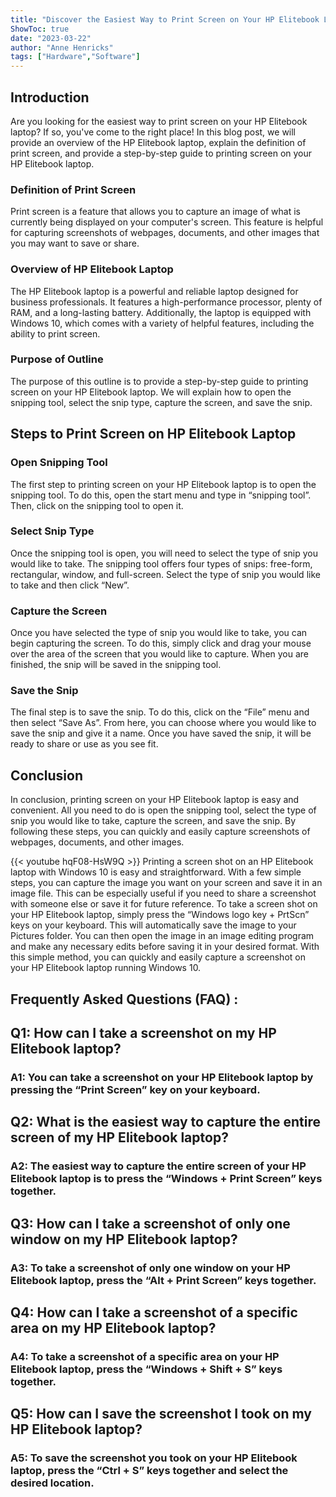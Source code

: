 ```yaml
---
title: "Discover the Easiest Way to Print Screen on Your HP Elitebook Laptop - Windows 10 Edition!"
ShowToc: true 
date: "2023-03-22"
author: "Anne Henricks" 
tags: ["Hardware","Software"]
---
```

## Introduction 
Are you looking for the easiest way to print screen on your HP Elitebook laptop? If so, you've come to the right place! In this blog post, we will provide an overview of the HP Elitebook laptop, explain the definition of print screen, and provide a step-by-step guide to printing screen on your HP Elitebook laptop. 

### Definition of Print Screen
Print screen is a feature that allows you to capture an image of what is currently being displayed on your computer's screen. This feature is helpful for capturing screenshots of webpages, documents, and other images that you may want to save or share. 

### Overview of HP Elitebook Laptop
The HP Elitebook laptop is a powerful and reliable laptop designed for business professionals. It features a high-performance processor, plenty of RAM, and a long-lasting battery. Additionally, the laptop is equipped with Windows 10, which comes with a variety of helpful features, including the ability to print screen. 

### Purpose of Outline
The purpose of this outline is to provide a step-by-step guide to printing screen on your HP Elitebook laptop. We will explain how to open the snipping tool, select the snip type, capture the screen, and save the snip. 

## Steps to Print Screen on HP Elitebook Laptop

### Open Snipping Tool
The first step to printing screen on your HP Elitebook laptop is to open the snipping tool. To do this, open the start menu and type in “snipping tool”. Then, click on the snipping tool to open it. 

### Select Snip Type
Once the snipping tool is open, you will need to select the type of snip you would like to take. The snipping tool offers four types of snips: free-form, rectangular, window, and full-screen. Select the type of snip you would like to take and then click “New”. 

### Capture the Screen
Once you have selected the type of snip you would like to take, you can begin capturing the screen. To do this, simply click and drag your mouse over the area of the screen that you would like to capture. When you are finished, the snip will be saved in the snipping tool. 

### Save the Snip
The final step is to save the snip. To do this, click on the “File” menu and then select “Save As”. From here, you can choose where you would like to save the snip and give it a name. Once you have saved the snip, it will be ready to share or use as you see fit. 

## Conclusion 
In conclusion, printing screen on your HP Elitebook laptop is easy and convenient. All you need to do is open the snipping tool, select the type of snip you would like to take, capture the screen, and save the snip. By following these steps, you can quickly and easily capture screenshots of webpages, documents, and other images.

{{< youtube hqF08-HsW9Q >}} 
Printing a screen shot on an HP Elitebook laptop with Windows 10 is easy and straightforward. With a few simple steps, you can capture the image you want on your screen and save it in an image file. This can be especially useful if you need to share a screenshot with someone else or save it for future reference. To take a screen shot on your HP Elitebook laptop, simply press the “Windows logo key + PrtScn” keys on your keyboard. This will automatically save the image to your Pictures folder. You can then open the image in an image editing program and make any necessary edits before saving it in your desired format. With this simple method, you can quickly and easily capture a screenshot on your HP Elitebook laptop running Windows 10.

## Frequently Asked Questions (FAQ) :
<h2>Q1: How can I take a screenshot on my HP Elitebook laptop?</h2>

<h3>A1: You can take a screenshot on your HP Elitebook laptop by pressing the “Print Screen” key on your keyboard.</h3>

<h2>Q2: What is the easiest way to capture the entire screen of my HP Elitebook laptop?</h2>

<h3>A2: The easiest way to capture the entire screen of your HP Elitebook laptop is to press the “Windows + Print Screen” keys together.</h3>

<h2>Q3: How can I take a screenshot of only one window on my HP Elitebook laptop?</h2>

<h3>A3: To take a screenshot of only one window on your HP Elitebook laptop, press the “Alt + Print Screen” keys together.</h3>

<h2>Q4: How can I take a screenshot of a specific area on my HP Elitebook laptop?</h2>

<h3>A4: To take a screenshot of a specific area on your HP Elitebook laptop, press the “Windows + Shift + S” keys together.</h3>

<h2>Q5: How can I save the screenshot I took on my HP Elitebook laptop?</h2>

<h3>A5: To save the screenshot you took on your HP Elitebook laptop, press the “Ctrl + S” keys together and select the desired location.</h3>




